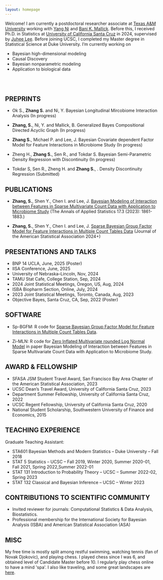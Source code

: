 ```yaml
---
layout: homepage
---
```


Welcome! I am currently a postdoctoral researcher associate at [Texas A&M University](https://stat.tamu.edu/) working with [Yang Ni](https://nystat.github.io/yni/) and [Bani K. Mallick](https://sites.google.com/tamu.edu/bani-k-mallick/bio). Before this, I received Ph.D. in Statistics at [University of California Santa Cruz](https://www.ucsc.edu/) in 2024, supervised by [Juhee Lee](https://sites.google.com/ucsc.edu/juheelee/home?authuser=0). Before joining UCSC, I completed my Master degree in Statistical Science at Duke University. I’m currently working on

- Bayesian high-dimensional modeling
- Causal Discovery
- Bayesian nonparametric modeling
- Application to biological data
<br>
<br>

## PREPRINTS

* Ok S., **Zhang S.** and Ni, Y. Bayesian Longitudinal Mircobiome Interaction Analysis (In progress)

* **Zhang, S.**, Ni, Y. and Mallick, B. Generalized Bayes Compositional Directed Acyclic Graph (In progress)

* **Zhang S.**, Michael P. and Lee, J. Bayesian Covariate dependent Factor Model for Feature Interactions in Microbiome Study (In progress)

* Zheng H., **Zhang S.**, Sen R., and Tokdar S. Bayesian Semi-Parametric Density Regression with Discontinuity (In progress)

* Tokdar S, Sen R., Zheng H. and **Zhang S.**, . Density Discontinuity Regression (Submitted)


## PUBLICATIONS

* **Zhang, S.**, Shen Y., Chen I. and Lee, J. [Bayesian Modeling of Interaction between Features in Sparse Multivariate Count Data with Application to Microbiome Study](https://projecteuclid.org/journals/annals-of-applied-statistics/volume-17/issue-3/Bayesian-modeling-of-interaction-between-features-in-sparse-multivariate-count/10.1214/22-AOAS1690.full) (The Annals of Applied Statistics 17.3 (2023): 1861-1883.)
  
* **Zhang, S.**, Shen Y., Chen I. and Lee, J. [Sparse Bayesian Group Factor Model for Feature Interactions in Multiple Count Tables Data](https://www.tandfonline.com/doi/full/10.1080/01621459.2025.2449721?src=exp-la) (Journal of the American Statistical Association 2024+) 

## PRESENTATIONS AND TALKS
* BNP 14 UCLA, June, 2025 (Poster)
* IISA Conference, June, 2025
* University of Nebraska–Lincoln, Nov, 2024
* TAMU Stat Cafe, College Station, Sep, 2024
* 2024 Joint Statistical Meetings, Oregon, US, Aug, 2024
* ISBA Biopharm Section, Online, July, 2024
* 2023 Joint Statistical Meetings, Toronto, Canada, Aug, 2023
* Objective Bayes, Santa Cruz, CA, Sep, 2022  (Poster)

## SOFTWARE

* Sp-BGFM: R code for [Sparse Bayesian Group Factor Model for Feature Interactions in Multiple Count Tables Data](https://github.com/Zsj950708/SP-BGFM). 

* Zi-MLN:  R code for [Zero Inflated Multivariate rounded Log Normal Model](https://github.com/Zsj950708/ZI-MLN) in paper Bayesian Modeling of Interaction between Features in Sparse Multivariate Count Data with Application to Microbiome Study. 

## AWARD & FELLOWSHIP

* SFASA JSM Student Travel Award, San Francisco Bay Area Chapter of the American Statistical Association, 2023
* UCSC Dean’s Travel Award, University of California Santa Cruz, 2023
* Department Summer Fellowship, University of California Santa Cruz, 2022
* UCSC Regent Fellowship, University of California Santa Cruz, 2020
* National Student Scholarship, Southwestern University of Finance and Economics, 2015

 
## TEACHING EXPERIENCE

Graduate Teaching Assistant:
* STA601 Bayesian Methods and Modern Statistics – Duke University – Fall 2018
* STAT 5 Statistics – UCSC – Fall 2019, Winter 2020, Summer 2020-01, Fall 2021, Spring 2022,Summer 2022-01
* STAT 131 Introduction to Probability Theory – UCSC – Summer 2022-02, Spring 2023
* STAT 132 Classical and Bayesian Inference – UCSC – Winter 2023
  
## CONTRIBUTIONS TO SCIENTIFIC COMMUNITY
* Invited reviewer for journals: Computational Statistics & Data Analysis, Biostatistics.
* Professional membership for the International Society for Bayesian Analysis (ISBA) and American Statistical Association (ASA)

## MISC
My free time is mostly split among restful swimming, watching tennis (fan of Novak Djokovic), and playing chess. I played chess since I was 6, and obtained level of Candidate Master before 10. I regularly play chess online to have a mind 'spa'. I also like traveling, and some great landscapes are [here](./another-page.html).  



